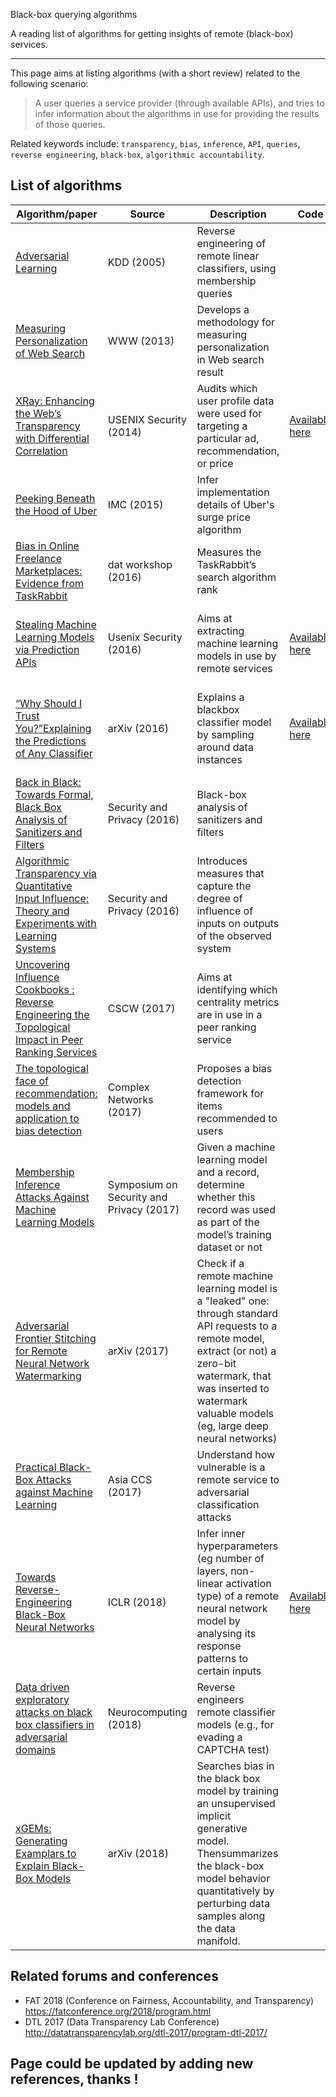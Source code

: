 Black-box querying algorithms

A reading list of algorithms for getting insights of remote (black-box) services.

----------

This page aims at listing algorithms (with a short review) related to the following scenario:

> A user queries a service provider (through available APIs),  and tries to infer information about the algorithms in use for providing the results of those queries.

Related keywords include: `transparency`, `bias`, `inference`, `API`, `queries`, `reverse engineering`, `black-box`, `algorithmic accountability`.

## List of algorithms

| Algorithm/paper | Source | Description | Code | Test |
| --------------- | ------ | ----------- | ---- | ---- |
| [Adversarial Learning](https://dl.acm.org/citation.cfm?id=1081950) | KDD (2005) | Reverse engineering of remote linear classifiers, using membership queries |  | Experimented (locally) on mail spam classifiers |
| [Measuring Personalization of Web Search](https://dl.acm.org/citation.cfm?id=2488435) | WWW (2013) | Develops a methodology for measuring personalization in Web search result |  | Experimented on Google Web Search |
| [XRay: Enhancing the Web’s Transparency with Differential Correlation](https://www.usenix.org/node/184394) | USENIX Security (2014) | Audits which user profile data were used for targeting a particular ad, recommendation, or price | [ Available here](https://xray.cs.columbia.edu/) | Demonstrated using Gmail, Youtube, and Amazon recommendation services |
| [Peeking Beneath the Hood of Uber ](https://dl.acm.org/citation.cfm?id=2815681) | IMC (2015) | Infer implementation details of Uber's surge price algorithm |  | Four weeks of data from Uber (from 43  copies  of  the  Uber  app) |
| [Bias in Online Freelance Marketplaces: Evidence from TaskRabbit](http://datworkshop.org/papers/dat16-final22.pdf) | dat workshop (2016) | Measures the TaskRabbit’s search algorithm rank |  | Crawled TaskRabbit website |
| [Stealing Machine Learning Models via Prediction APIs](https://www.usenix.org/conference/usenixsecurity16/technical-sessions/presentation/tramer) | Usenix Security (2016) | Aims at extracting machine learning models in use by remote services | [Available here](https://github.com/ftramer/Steal-ML) | Demonstrated on BigMl and Amazon Machine Learning services |
| [“Why Should I Trust You?”Explaining the Predictions of Any Classifier](https://arxiv.org/pdf/1602.04938v3.pdf) | arXiv (2016) | Explains a blackbox classifier model by sampling around data instances | [Available here](https://github.com/marcotcr/lime-experiments) | Experimented on religion newsgroup aond on multi-momain sentiment datasets |
| [Back in Black: Towards Formal, Black Box Analysis of Sanitizers and Filters](http://ieeexplore.ieee.org/document/7546497/) | Security and Privacy (2016) | Black-box analysis of  sanitizers  and  filters |  |  |
| [Algorithmic Transparency via Quantitative Input Influence: Theory and Experiments with Learning Systems](http://ieeexplore.ieee.org/document/7546525/) | Security and Privacy (2016) | Introduces measures that  capture  the  degree  of  influence  of  inputs  on  outputs  of the observed system |  | Tested inhouse on machine learning models on two datasets |
| [ Uncovering Influence Cookbooks : Reverse Engineering the Topological Impact in Peer Ranking Services](https://dl.acm.org/authorize.cfm?key=N21772) | CSCW (2017) | Aims at identifying which centrality metrics are in use in a peer ranking service |  |  |
| [ The topological face of recommendation: models and application to bias detection](https://arxiv.org/abs/1704.08991) | Complex Networks (2017)| Proposes a bias detection framework for items recommended to users |  | Tested on Youtube crawls |
| [ Membership Inference Attacks Against Machine Learning Models ](http://ieeexplore.ieee.org/document/7958568/) | Symposium on Security and Privacy (2017) | Given  a  machine  learning model and a record, determine whether this record was used as part of the model’s training dataset or not |  | Tested using Amazon ML and Google Prediction API |
| [ Adversarial Frontier Stitching for Remote Neural Network Watermarking ](https://arxiv.org/abs/1711.01894) | arXiv (2017) | Check if a remote machine learning model is a "leaked" one: through standard API requests to a remote model, extract (or not) a zero-bit watermark, that was inserted to watermark valuable models (eg, large deep neural networks) |  |  |
| [Practical Black-Box Attacks against Machine Learning](https://dl.acm.org/citation.cfm?id=3053009) | Asia CCS (2017)| Understand how vulnerable is a remote service to adversarial classification attacks |  | Tested against  Amazon and Google classification APIs |
| [Towards Reverse-Engineering Black-Box Neural Networks](https://arxiv.org/abs/1711.01768) | ICLR (2018)| Infer inner hyperparameters (eg number of layers, non-linear activation type) of a remote neural network model by analysing its response patterns to certain inputs | [Available here](https://github.com/coallaoh/WhitenBlackBox) |  |
| [Data driven exploratory attacks on black box classifiers in adversarial domains](https://www.sciencedirect.com/science/article/pii/S092523121830136X) | Neurocomputing (2018) | Reverse engineers remote classifier models (e.g., for evading a CAPTCHA test) |  | Tested on Google Cloud Prediction API  |
| [xGEMs: Generating Examplars to Explain Black-Box Models](https://arxiv.org/pdf/1806.08867.pdf) | arXiv (2018) | Searches bias in the black box model by training an unsupervised implicit generative model. Thensummarizes the black-box model behavior quantitatively by perturbing data samples along the data manifold. |  | Tested on Resnet models  |

## Related forums and conferences
* FAT 2018 (Conference on Fairness, Accountability, and Transparency) https://fatconference.org/2018/program.html
* DTL 2017 (Data Transparency Lab Conference) http://datatransparencylab.org/dtl-2017/program-dtl-2017/

## Page could be updated by adding new references, thanks !
